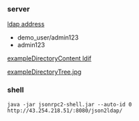 ### server

[ldap address](http://43.254.218.51/superldap/cmd.php?server_id=1&redirect=true)

*	demo_user/admin123
*	admin123

[exampleDirectoryContent ldif](http://connect2id.com/assets/products/json2ldap/exampleDirectoryContent.ldif.txt)

[exampleDirectoryTree.jpg](http://connect2id.com/assets/products/json2ldap/exampleDirectoryTree.jpg)


### shell

	java -jar jsonrpc2-shell.jar --auto-id 0 http://43.254.218.51/:8080/json2ldap/